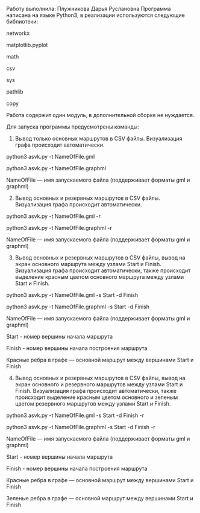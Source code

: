Работу выполнила: Плужникова Дарья Руслановна
Программа написана на языке Python3, в реализации используются следующие библиотеки:

networkx

matplotlib.pyplot

math

csv

sys

pathlib

copy

Работа содержит один модуль, в дополнительной сборке не нуждается.


Для запуска программы предусмотрены команды:

1. Вывод только основных маршрутов в CSV файлы. Визуализация графа происходит автоматически.

python3 asvk.py -t NameOfFile.gml

python3 asvk.py -t NameOfFile.graphml

NameOfFile — имя запускаемого файла (поддерживает форматы gml и graphml)

2. Вывод основных и резервных маршрутов в CSV файлы. Визуализация графа происходит автоматически.

python3 asvk.py -t NameOfFile.gml -r

python3 asvk.py -t NameOfFile.graphml -r

NameOfFile — имя запускаемого файла (поддерживает форматы gml и graphml)

3. Вывод основных и резервных маршрутов в CSV файлы, вывод на экран основного маршрута между узлами Start и Finish. Визуализация графа происходит автоматически, также происходит выделение красным цветом основного маршрута между узлами Start и Finish.

python3 asvk.py -t NameOfFile.gml -s Start -d Finish

python3 asvk.py -t NameOfFile.graphml -s Start -d Finish

NameOfFile — имя запускаемого файла (поддерживает форматы gml и graphml)

Start - номер вершины начала маршрута

Finish - номер вершины начала построения маршрута

Красные ребра в графе — основной маршрут между вершинами Start и Finish

4. Вывод основных и резервных маршрутов в CSV файлы, вывод на экран основного и резервного маршрутов между узлами Start и Finish. Визуализация графа происходит автоматически, также происходит выделение красным цветом основного и зеленым цветом резервного маршрутов между узлами Start и Finish.

python3 asvk.py -t NameOfFile.gml -s Start -d Finish -r

python3 asvk.py -t NameOfFile.graphml -s Start -d Finish -r

NameOfFile — имя запускаемого файла (поддерживает форматы gml и graphml)

Start - номер вершины начала маршрута

Finish - номер вершины начала построения маршрута

Красные ребра в графе — основной маршрут между вершинами Start и Finish

Зеленые ребра в графе — основной маршрут между вершинами Start и Finish
